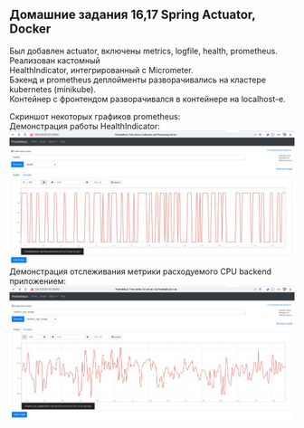 ## Домашние задания 16,17 Spring Actuator, Docker

Был добавлен actuator, включены metrics, logfile, health, prometheus. Реализован кастомный  
HealthIndicator, интегрированный с Micrometer.  
Бэкенд и prometheus деплойменты разворачивались на кластере kubernetes (minikube).  
Контейнер с фронтендом разворачивался в контейнере на localhost-е.  
  
Скриншот некоторых графиков prometheus:  
Демонстрация работы HealthIndicator:  
![health](clustering/static/health.png)
Демонстрация отслеживания метрики расходуемого CPU backend приложением:  
![cpu](clustering/static/cpu_usage.png)